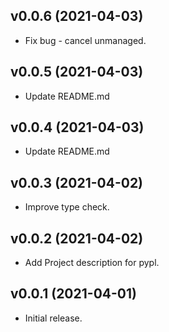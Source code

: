 ## v0.0.6 (2021-04-03)

* Fix bug - cancel unmanaged.

## v0.0.5 (2021-04-03)

* Update README.md

## v0.0.4 (2021-04-03)

* Update README.md

## v0.0.3 (2021-04-02)

* Improve type check.

## v0.0.2 (2021-04-02)

* Add Project description for pypl.

## v0.0.1 (2021-04-01)

* Initial release.